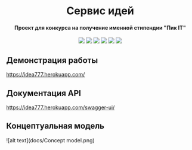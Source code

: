 <h1 align="center">Сервис идей</h1>
<h4 align="center">Проект для конкурса на получение именной стипендии "Пик IT"</h4>

<p align="center">
    <a alt="Java">
        <img src="https://img.shields.io/badge/Java-v11-red.svg" />
    </a>
    <a alt="Maven">
        <img src="https://img.shields.io/badge/Maven-v4.0.0-orange.svg" />
    </a>
    <a alt="Spring Boot">
        <img src="https://img.shields.io/badge/Spring%20Boot-v2.4.3-brightgreen.svg" />
    </a>
    <a alt="PostgreSQL">
        <img src="https://img.shields.io/badge/PostgreSQL-v13-blue.svg" />
    </a>
    <a alt="Swagger">
        <img src="https://img.shields.io/badge/Swagger-valid-brightgreen" />
    </a>
    <a alt="Docker">
        <img src="https://img.shields.io/badge/Docker-valid-blue" />
    </a>
</p>

## Демонстрация работы
https://idea777.herokuapp.com/

## Документация API
https://idea777.herokuapp.com/swagger-ui/

## Концептуальная модель
![alt text](docs/Concept model.png)
